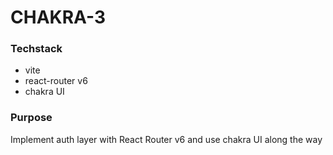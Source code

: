 # CHAKRA-3

### Techstack

- vite
- react-router v6
- chakra UI

### Purpose

Implement auth layer with React Router v6 and use chakra UI along the way

